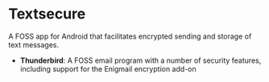 [Title]: # (Textsecure)
[Difficulty]: # (Principiante)
[Order]: # (118)

# Textsecure

A FOSS app for Android that facilitates encrypted sending and storage of text messages.  

- **Thunderbird**: A FOSS email program with a number of security features, including support for the Enigmail encryption add-on
